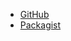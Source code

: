 - [GitHub](https://github.com/Syndesi/webdav)
- [Packagist](https://packagist.org/packages/syndesi/webdav)
